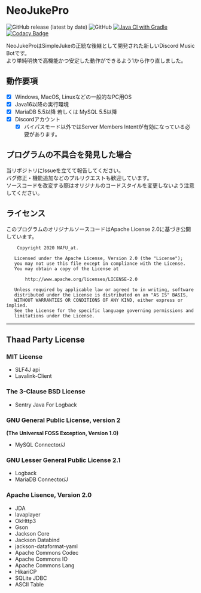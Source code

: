 # NeoJukePro

![GitHub release (latest by date)](https://img.shields.io/github/v/release/nafu-at/NeoJukePro)
![GitHub](https://img.shields.io/github/license/nafu-at/NeoJukePro)
[![Java CI with Gradle](https://github.com/nafu-at/NeoJukePro/actions/workflows/gradle.yml/badge.svg?branch=master)](https://github.com/nafu-at/NeoJukePro/actions/workflows/gradle.yml)
[![Codacy Badge](https://app.codacy.com/project/badge/Grade/35ee3810e0b647de90d3251fad96bcc4)](https://www.codacy.com/gh/nafu-at/NeoJukePro/dashboard?utm_source=github.com&amp;utm_medium=referral&amp;utm_content=nafu-at/NeoJukePro&amp;utm_campaign=Badge_Grade)

NeoJukeProはSimpleJukeの正統な後継として開発された新しいDiscord Music Botです。  
より単純明快で高機能かつ安定した動作ができるよう1から作り直しました。

## 動作要項

- [x] Windows, MacOS, Linuxなどの一般的なPC用OS
- [x] Java16以降の実行環境
- [x] MariaDB 5.5以降 若しくは MySQL 5.5以降
- [x] Discordアカウント
    + [x] バイパスモード以外ではServer Members Intentが有効になっている必要があります。

## プログラムの不具合を発見した場合

当リポジトリにIssueを立てて報告してください。  
バグ修正・機能追加などのプルリクエストも歓迎しています。  
ソースコードを改変する際はオリジナルのコードスタイルを変更しないよう注意してください。

## ライセンス

このプログラムのオリジナルソースコードはApache License 2.0に基づき公開しています。

        Copyright 2020 NAFU_at.
    
       Licensed under the Apache License, Version 2.0 (the "License");
       you may not use this file except in compliance with the License.
       You may obtain a copy of the License at
    
           http://www.apache.org/licenses/LICENSE-2.0
    
       Unless required by applicable law or agreed to in writing, software
       distributed under the License is distributed on an "AS IS" BASIS,
       WITHOUT WARRANTIES OR CONDITIONS OF ANY KIND, either express or implied.
       See the License for the specific language governing permissions and
       limitations under the License.

---

## Thaad Party License

### MIT License

- SLF4J api
- Lavalink-Client

### The 3-Clause BSD License

- Sentry Java For Logback

### GNU General Public License, version 2

**(The Universal FOSS Exception, Version 1.0)**

- MySQL Connector/J

### GNU Lesser General Public License 2.1

- Logback
- MariaDB Connector/J

### Apache Lisence, Version 2.0

- JDA
- lavaplayer
- OkHttp3
- Gson
- Jackson Core
- Jackson Databind
- jackson-dataformat-yaml
- Apache Commons Codec
- Apache Commons IO
- Apache Commons Lang
- HikariCP
- SQLite JDBC
- ASCII Table
